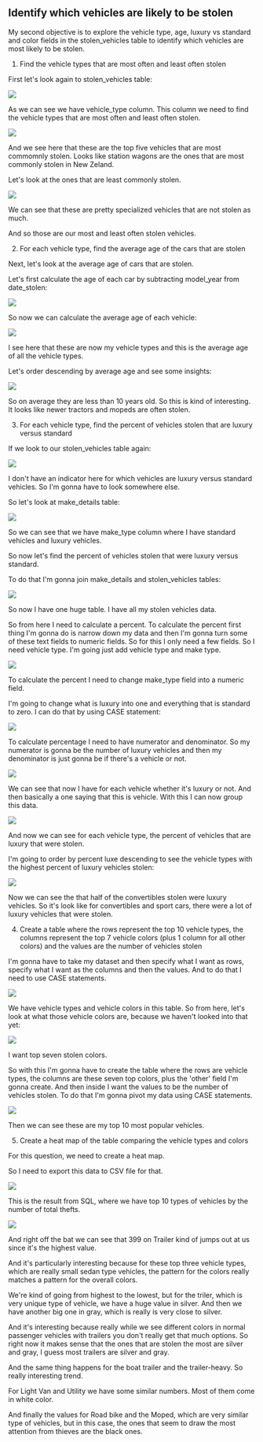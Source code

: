 ## Identify which vehicles are likely to be stolen

My second objective is to explore the vehicle type, age, luxury vs standard and color fields in the stolen_vehicles table to identify which vehicles are most likely to be stolen.

1. Find the vehicle types that are most often and least often stolen

First let's look again to stolen_vehicles table: 

![](/Motor_vehicle_thefts/screenshots/stolen_veh.png)

As we can see we have vehicle_type column. This column we need to find the vehicle types that are most often and least often stolen.

![](/Motor_vehicle_thefts/screenshots/veh_type.png)

And we see here that these are the top five vehicles that are most commomnly stolen. Looks like station wagons are the ones that are most commonly stolen in New Zeland. 

Let's look at the ones that are least commonly stolen.

![](/Motor_vehicle_thefts/screenshots/least_stol.png)

We can see that these are pretty specialized vehicles that are not stolen as much. 

And so those are our most and least often stolen vehicles.  

2. For each vehicle type, find the average age of the cars that are stolen

Next, let's look at the average age of cars that are stolen. 

Let's first calculate the age of each car by subtracting model_year from date_stolen:

![](/Motor_vehicle_thefts/screenshots/age.png)

So now we can calculate the average age of each vehicle:

![](/Motor_vehicle_thefts/screenshots/avg_age.png)

I see here that these are now my vehicle types and this is the average age of all the vehicle types. 

Let's order descending by average age and see some insights:

![](/Motor_vehicle_thefts/screenshots/avg_ordered.png)

So on average they are less than 10 years old. So this is kind of interesting. It looks like newer tractors and mopeds are often stolen. 

3. For each vehicle type, find the percent of vehicles stolen that are luxury versus standard

If we look to our stolen_vehicles table again:

![](/Motor_vehicle_thefts/screenshots/table_ag.png)

I don't have an indicator here for which vehicles are luxury versus standard vehicles. So I'm gonna have to look somewhere else. 

So let's look at make_details table:

![](/Motor_vehicle_thefts/screenshots/make_det.png)

So we can see that we have make_type column where I have standard vehicles and luxury vehicles. 

So now let's find the percent of vehicles stolen that were luxury versus standard.

To do that I'm gonna join make_details and stolen_vehicles tables:

![](/Motor_vehicle_thefts/screenshots/joined.png)

So now I have one huge table. I have all my stolen vehicles data. 

So from here I need to calculate a percent. To calculate the percent first thing I'm gonna do is narrow down my data and then I'm gonna turn some of these text fields to numeric fields. So for this I only need a few fields. So I need vehicle type. I'm going just add vehicle type and make type. 

![](/Motor_vehicle_thefts/screenshots/narrowed.png)

To calculate the percent I need to change make_type field into a numeric field. 

I'm going to change what is luxury into one and everything that is standard to zero. I can do that by using CASE statement:

![](/Motor_vehicle_thefts/screenshots/luxury.png)

To calculate percentage I need to have numerator and denominator. So my numerator is gonna be the number of luxury vehicles and then my denominator is just gonna be if there's a vehicle or not.

![](/Motor_vehicle_thefts/screenshots/numerator.png)

We can see that now I have for each vehicle whether it's luxury or not. And then basically a one saying that this is vehicle. With this I can now group this data. 

![](/Motor_vehicle_thefts/screenshots/with_stat.png)

And now we can see for each vehicle type, the percent of vehicles that are luxury that were stolen. 

I'm going to order by percent luxe descending to see the vehicle types with the highest percent of luxury vehicles stolen:

![](/Motor_vehicle_thefts/screenshots/ordered_per.png)

Now we can see the that half of the convertibles stolen were luxury vehicles. So it's look like for convertibles and sport cars, there were a lot of luxury vehicles that were stolen.  

4. Create a table where the rows represent the top 10 vehicle types, the columns represent the top 7 vehicle colors (plus 1 column for all other colors) and the values are the number of vehicles stolen

I'm gonna have to take my dataset and then specify what I want as rows, specify what I want as the columns and then the values. And to do that I need to use CASE statements. 

![](/Motor_vehicle_thefts/screenshots/task4_stolen.png)

We have vehicle types and vehicle colors in this table. So from here, let's look at what those vehicle colors are, because we haven't looked into that yet:

![](/Motor_vehicle_thefts/screenshots/color.png)

I want top seven stolen colors. 

So with this I'm gonna have to create the table where the rows are vehicle types, the columns are these seven top colors, plus the 'other' field I'm gonna create. And then inside I want the values to be the number of vehicles stolen. To do that I'm gonna pivot my data using CASE statements. 

![](/Motor_vehicle_thefts/screenshots/top10.png)

Then we can see these are my top 10 most popular vehicles. 

5. Create a heat map of the table comparing the vehicle types and colors

For this question, we need to create a heat map. 

So I need to export this data to CSV file for that. 

![](/Motor_vehicle_thefts/screenshots/ob2_results.png)

This is the result from SQL, where we have top 10 types of vehicles by the number of total thefts. 

![](/Motor_vehicle_thefts/screenshots/heat_map.png)

And right off the bat we can see that 399 on Trailer kind of jumps out at us since it's the highest value. 

And it's particularly interesting because for these top three vehicle types, which are really small sedan type vehicles, the pattern for the colors really matches a pattern for the overall colors. 

We're kind of going from highest to the lowest, but for the triler, which is very unique type of vehicle, we have a huge value in silver. And then we have another big one in gray, which is really is very close to silver. 

And it's interesting because really while we see different colors in normal passenger vehicles with trailers you don't really get that much options. So right now it makes sense that the ones that are stolen the most are silver and gray, I guess most trailers are silver and gray. 

And the same thing happens for the boat trailer and the trailer-heavy. So really interesting trend. 

For Light Van and Utility we have some similar numbers. Most of them come in white color. 

And finally the values for Road bike and the Moped, which are very similar type of vehicles, but in this case, the ones that seem to draw the most attention from thieves are the black ones. 

